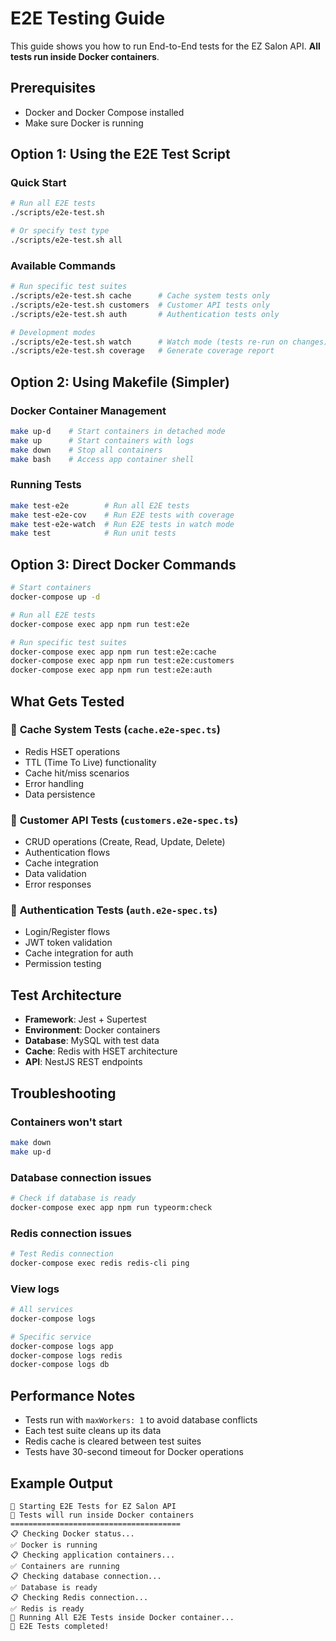 # E2E Testing Guide

This guide shows you how to run End-to-End tests for the EZ Salon API. **All tests run inside Docker containers**.

## Prerequisites

- Docker and Docker Compose installed
- Make sure Docker is running

## Option 1: Using the E2E Test Script

### Quick Start
```bash
# Run all E2E tests
./scripts/e2e-test.sh

# Or specify test type
./scripts/e2e-test.sh all
```

### Available Commands
```bash
# Run specific test suites
./scripts/e2e-test.sh cache      # Cache system tests only
./scripts/e2e-test.sh customers  # Customer API tests only
./scripts/e2e-test.sh auth       # Authentication tests only

# Development modes
./scripts/e2e-test.sh watch      # Watch mode (tests re-run on changes)
./scripts/e2e-test.sh coverage   # Generate coverage report
```

## Option 2: Using Makefile (Simpler)

### Docker Container Management
```bash
make up-d    # Start containers in detached mode
make up      # Start containers with logs
make down    # Stop all containers
make bash    # Access app container shell
```

### Running Tests
```bash
make test-e2e        # Run all E2E tests
make test-e2e-cov    # Run E2E tests with coverage
make test-e2e-watch  # Run E2E tests in watch mode
make test            # Run unit tests
```

## Option 3: Direct Docker Commands

```bash
# Start containers
docker-compose up -d

# Run all E2E tests
docker-compose exec app npm run test:e2e

# Run specific test suites
docker-compose exec app npm run test:e2e:cache
docker-compose exec app npm run test:e2e:customers
docker-compose exec app npm run test:e2e:auth
```

## What Gets Tested

### 🧪 **Cache System Tests** (`cache.e2e-spec.ts`)
- Redis HSET operations
- TTL (Time To Live) functionality
- Cache hit/miss scenarios
- Error handling
- Data persistence

### 👥 **Customer API Tests** (`customers.e2e-spec.ts`)
- CRUD operations (Create, Read, Update, Delete)
- Authentication flows
- Cache integration
- Data validation
- Error responses

### 🔐 **Authentication Tests** (`auth.e2e-spec.ts`)
- Login/Register flows
- JWT token validation
- Cache integration for auth
- Permission testing

## Test Architecture

- **Framework**: Jest + Supertest
- **Environment**: Docker containers
- **Database**: MySQL with test data
- **Cache**: Redis with HSET architecture
- **API**: NestJS REST endpoints

## Troubleshooting

### Containers won't start
```bash
make down
make up-d
```

### Database connection issues
```bash
# Check if database is ready
docker-compose exec app npm run typeorm:check
```

### Redis connection issues
```bash
# Test Redis connection
docker-compose exec redis redis-cli ping
```

### View logs
```bash
# All services
docker-compose logs

# Specific service
docker-compose logs app
docker-compose logs redis
docker-compose logs db
```

## Performance Notes

- Tests run with `maxWorkers: 1` to avoid database conflicts
- Each test suite cleans up its data
- Redis cache is cleared between test suites
- Tests have 30-second timeout for Docker operations

## Example Output

```
🧪 Starting E2E Tests for EZ Salon API
🐳 Tests will run inside Docker containers
======================================
📋 Checking Docker status...
✅ Docker is running
📋 Checking application containers...
✅ Containers are running
📋 Checking database connection...
✅ Database is ready
📋 Checking Redis connection...
✅ Redis is ready
🧪 Running All E2E Tests inside Docker container...
🎉 E2E Tests completed!
```
